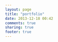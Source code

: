 ```yaml
---
layout: page
title: "portfolio"
date: 2013-12-18 00:42
comments: true
sharing: true
footer: true
---
```

